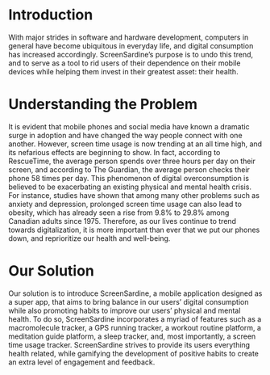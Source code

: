 # Introduction
With major strides in software and hardware development, computers in general have become ubiquitous in everyday life, and digital consumption has increased accordingly. ScreenSardine’s purpose is to undo this trend, and to serve as a tool to rid users of their dependence on their mobile devices while helping them invest in their greatest asset: their health.

# Understanding the Problem
It is evident that mobile phones and social media have known a dramatic surge in adoption and have changed the way people connect with one another. However, screen time usage is now trending at an all time high, and its nefarious effects are beginning to show. In fact, according to RescueTime, the average person spends over three hours per day on their screen, and according to The Guardian, the average person checks their phone 58 times per day. This phenomenon of digital overconsumption is believed to be exacerbating an existing physical and mental health crisis. For instance, studies have shown that among many other problems such as anxiety and depression, prolonged screen time usage can also lead to obesity, which has already seen a rise from 9.8% to 29.8% among Canadian adults since 1975. Therefore, as our lives continue to trend towards digitalization, it is more important than ever that we put our phones down, and reprioritize our health and well-being. 

# Our Solution
Our solution is to introduce ScreenSardine, a mobile application designed as a super app, that aims to bring balance in our users’ digital consumption while also promoting habits to improve our users’ physical and mental health. To do so, ScreenSardine incorporates a myriad of features such as a macromolecule tracker, a GPS running tracker, a workout routine platform, a meditation guide platform, a sleep tracker, and, most importantly, a screen time usage tracker. ScreenSardine strives to provide its users everything health related, while gamifying the development of positive habits to create an extra level of engagement and feedback.
